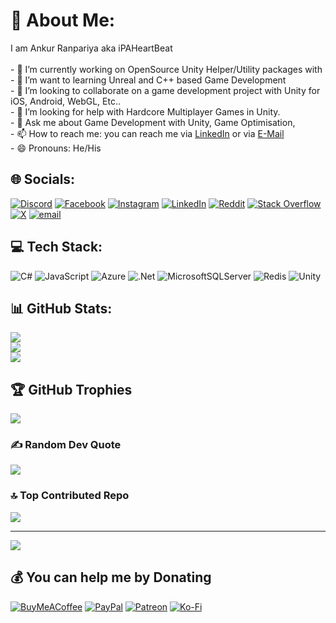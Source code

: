 # 💫 About Me:
I am Ankur Ranpariya aka iPAHeartBeat<br><br>- 🔭 I’m currently working on OpenSource Unity Helper/Utility packages with <br>- 🌱 I’m want to learning Unreal and C++ based Game Development<br>- 👯 I’m looking to collaborate on a game development project with Unity for iOS, Android, WebGL, Etc..<br>- 🤔 I’m looking for help with Hardcore Multiplayer Games in Unity.<br>- 💬 Ask me about Game Development with Unity, Game Optimisation, <br>- 📫 How to reach me: you can reach me via [LinkedIn](https://www.linkedin.com/in/paheartbeat/) or via [E-Mail](ankur@outlook.com)<br>- 😄 Pronouns: He/His<br>


## 🌐 Socials:
[![Discord](https://img.shields.io/badge/Discord-%237289DA.svg?logo=discord&logoColor=white)](https://discord.gg/D98cUAKg) [![Facebook](https://img.shields.io/badge/Facebook-%231877F2.svg?logo=Facebook&logoColor=white)](https://facebook.com/iPAHeartBeat) [![Instagram](https://img.shields.io/badge/Instagram-%23E4405F.svg?logo=Instagram&logoColor=white)](https://instagram.com/ipaheartbeat) [![LinkedIn](https://img.shields.io/badge/LinkedIn-%230077B5.svg?logo=linkedin&logoColor=white)](https://linkedin.com/in/paheartbeat) [![Reddit](https://img.shields.io/badge/Reddit-%23FF4500.svg?logo=Reddit&logoColor=white)](https://reddit.com/user/paheartbeat) [![Stack Overflow](https://img.shields.io/badge/-Stackoverflow-FE7A16?logo=stack-overflow&logoColor=white)](https://stackoverflow.com/users/3667870) [![X](https://img.shields.io/badge/X-black.svg?logo=X&logoColor=white)](https://x.com/iPAHeartBeat) [![email](https://img.shields.io/badge/Email-D14836?logo=gmail&logoColor=white)](mailto:ankur30884@outlook.com) 

## 💻 Tech Stack:
![C#](https://img.shields.io/badge/c%23-%23239120.svg?style=for-the-badge&logo=csharp&logoColor=white) ![JavaScript](https://img.shields.io/badge/javascript-%23323330.svg?style=for-the-badge&logo=javascript&logoColor=%23F7DF1E) ![Azure](https://img.shields.io/badge/azure-%230072C6.svg?style=for-the-badge&logo=microsoftazure&logoColor=white) ![.Net](https://img.shields.io/badge/.NET-5C2D91?style=for-the-badge&logo=.net&logoColor=white) ![MicrosoftSQLServer](https://img.shields.io/badge/Microsoft%20SQL%20Server-CC2927?style=for-the-badge&logo=microsoft%20sql%20server&logoColor=white) ![Redis](https://img.shields.io/badge/redis-%23DD0031.svg?style=for-the-badge&logo=redis&logoColor=white) ![Unity](https://img.shields.io/badge/unity-%23000000.svg?style=for-the-badge&logo=unity&logoColor=white)
## 📊 GitHub Stats:
![](https://github-readme-stats.vercel.app/api?username=PAHeartBeat&theme=dark&hide_border=false&include_all_commits=true&count_private=true)<br/>
![](https://nirzak-streak-stats.vercel.app/?user=PAHeartBeat&theme=dark&hide_border=false)<br/>
![](https://github-readme-stats.vercel.app/api/top-langs/?username=PAHeartBeat&theme=dark&hide_border=false&include_all_commits=true&count_private=true&layout=compact)

## 🏆 GitHub Trophies
![](https://github-profile-trophy.vercel.app/?username=PAHeartBeat&theme=neon&no-frame=false&no-bg=true&margin-w=4)

### ✍️ Random Dev Quote
![](https://quotes-github-readme.vercel.app/api?type=horizontal&theme=gruvbox)

### 🔝 Top Contributed Repo
![](https://github-contributor-stats.vercel.app/api?username=PAHeartBeat&limit=5&theme=solarized-dark&combine_all_yearly_contributions=true)

---
[![](https://visitcount.itsvg.in/api?id=PAHeartBeat&icon=10&color=8)](https://visitcount.itsvg.in)

  ## 💰 You can help me by Donating
  [![BuyMeACoffee](https://img.shields.io/badge/Buy%20Me%20a%20Coffee-ffdd00?style=for-the-badge&logo=buy-me-a-coffee&logoColor=black)](https://buymeacoffee.com/ipaheartbeat) [![PayPal](https://img.shields.io/badge/PayPal-00457C?style=for-the-badge&logo=paypal&logoColor=white)](https://paypal.me/iPAHeartBeat) [![Patreon](https://img.shields.io/badge/Patreon-F96854?style=for-the-badge&logo=patreon&logoColor=white)](https://patreon.com/iPAHeartBeat) [![Ko-Fi](https://img.shields.io/badge/Ko--fi-F16061?style=for-the-badge&logo=ko-fi&logoColor=white)](https://ko-fi.com/iPAHeartBeat) 

  
<!-- Proudly created with GPRM ( https://gprm.itsvg.in ) -->
